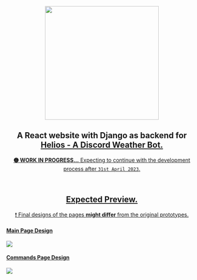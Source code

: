 
<p align = "center"> <img width=300 src="https://i.imgur.com/X0cEcCf.png" href="https://github.com/Shagnikpaul/helios"></p>

<h2 align = "center">A React website with Django as backend for <a href="https://github.com/Shagnikpaul/helios">Helios - A Discord Weather Bot</s>.</h2>

<p align="center"><b>🟡 WORK IN PROGRESS...</b> Expecting to continue with the development process after <code>31st April 2023</code>.</p>

<br>
<h2 align="center">Expected Preview.</h2>
<p align="center">❗ Final designs of the pages <b>might differ</b> from the original prototypes.</p>

<h4>Main Page Design</h4>
<img src="https://i.imgur.com/gpldrXe.png" href="https://github.com/Shagnikpaul/helios">
<br>
<h4>Commands Page Design</h4>
<img src="https://i.imgur.com/dsCB2bT.png" href="https://github.com/Shagnikpaul/helios">
